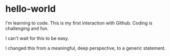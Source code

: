 # hello-world
I'm learning to code.
This is my first interaction with Github.
Coding is challenging and fun.

I can't wait for this to be easy.

I changed this from a meaningful, deep perspective, to a generic statement.
